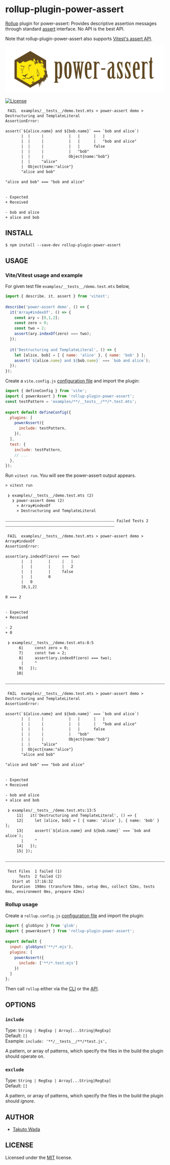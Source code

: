 rollup-plugin-power-assert
================================

[Rollup](https://rollupjs.org/) plugin for power-assert: Provides descriptive assertion messages through standard [assert](https://nodejs.org/api/assert.html) interface. No API is the best API.

Note that rollup-plugin-power-assert also supports [Vitest's assert API](https://vitest.dev/api/assert).

[![power-assert][power-assert-banner]][power-assert-url]

[![License][license-image]][license-url]

```
 FAIL  examples/__tests__/demo.test.mts > power-assert demo > Destructuring and TemplateLiteral
AssertionError:

assert(`${alice.name} and ${bob.name}` === `bob and alice`)
       |  |     |           |   |      |   |
       |  |     |           |   |      |   "bob and alice"
       |  |     |           |   |      false
       |  |     |           |   "bob"
       |  |     |           Object{name:"bob"}
       |  |     "alice"
       |  Object{name:"alice"}
       "alice and bob"

"alice and bob" === "bob and alice"


- Expected
+ Received

- bob and alice
+ alice and bob
```


INSTALL
---------------------------------------

```
$ npm install --save-dev rollup-plugin-power-assert
```

USAGE
---------------------------------------

### Vite/Vitest usage and example

For given test file `examples/__tests__/demo.test.mts` below,

```js
import { describe, it, assert } from 'vitest';

describe('power-assert demo', () => {
  it('Array#indexOf', () => {
    const ary = [0,1,2];
    const zero = 0;
    const two = 2;
    assert(ary.indexOf(zero) === two);
  });

  it('Destructuring and TemplateLiteral', () => {
    let [alice, bob] = [ { name: 'alice' }, { name: 'bob' } ];
    assert(`${alice.name} and ${bob.name}` === `bob and alice`);
  });
});
```

Create a `vite.config.js` [configuration file](https://vitejs.dev/guide/using-plugins.html) and import the plugin:

```js
import { defineConfig } from 'vite';
import { powerAssert } from 'rollup-plugin-power-assert';
const testPattern = 'examples/**/__tests__/**/*.test.mts';

export default defineConfig({
  plugins: [
    powerAssert({
      include: testPattern,
    }),
  ],
  test: {
    include: testPattern,
    // ...
  },
});
```

Run `vitest run`. You will see the power-assert output appears.

```
> vitest run

 ❯ examples/__tests__/demo.test.mts (2)
   ❯ power-assert demo (2)
     × Array#indexOf
     × Destructuring and TemplateLiteral

⎯⎯⎯⎯⎯⎯⎯⎯⎯⎯⎯⎯⎯⎯⎯⎯⎯⎯⎯⎯⎯⎯⎯⎯⎯⎯⎯⎯⎯⎯⎯⎯⎯⎯⎯⎯⎯⎯⎯⎯⎯⎯⎯⎯⎯⎯⎯⎯⎯⎯⎯⎯⎯⎯⎯⎯⎯⎯ Failed Tests 2 ⎯⎯⎯⎯⎯⎯⎯⎯⎯⎯⎯⎯⎯⎯⎯⎯⎯⎯⎯⎯⎯⎯⎯⎯⎯⎯⎯⎯⎯⎯⎯⎯⎯⎯⎯⎯⎯⎯⎯⎯⎯⎯⎯⎯⎯⎯⎯⎯⎯⎯⎯⎯⎯⎯⎯⎯⎯⎯

 FAIL  examples/__tests__/demo.test.mts > power-assert demo > Array#indexOf
AssertionError:

assert(ary.indexOf(zero) === two)
       |   |       |     |   |
       |   |       |     |   2
       |   |       |     false
       |   |       0
       |   0
       [0,1,2]

0 === 2


- Expected
+ Received

- 2
+ 0

 ❯ examples/__tests__/demo.test.mts:8:5
      6|     const zero = 0;
      7|     const two = 2;
      8|     assert(ary.indexOf(zero) === two);
       |     ^
      9|   });
     10|

⎯⎯⎯⎯⎯⎯⎯⎯⎯⎯⎯⎯⎯⎯⎯⎯⎯⎯⎯⎯⎯⎯⎯⎯⎯⎯⎯⎯⎯⎯⎯⎯⎯⎯⎯⎯⎯⎯⎯⎯⎯⎯⎯⎯⎯⎯⎯⎯⎯⎯⎯⎯⎯⎯⎯⎯⎯⎯⎯⎯⎯⎯⎯⎯⎯⎯⎯⎯⎯⎯⎯⎯⎯⎯⎯⎯⎯⎯⎯⎯⎯⎯⎯⎯⎯⎯⎯⎯⎯⎯⎯⎯⎯⎯⎯⎯⎯⎯⎯⎯⎯⎯⎯⎯⎯⎯⎯⎯⎯⎯⎯⎯⎯⎯⎯⎯⎯⎯⎯⎯⎯⎯⎯⎯⎯⎯[1/2]⎯

 FAIL  examples/__tests__/demo.test.mts > power-assert demo > Destructuring and TemplateLiteral
AssertionError:

assert(`${alice.name} and ${bob.name}` === `bob and alice`)
       |  |     |           |   |      |   |
       |  |     |           |   |      |   "bob and alice"
       |  |     |           |   |      false
       |  |     |           |   "bob"
       |  |     |           Object{name:"bob"}
       |  |     "alice"
       |  Object{name:"alice"}
       "alice and bob"

"alice and bob" === "bob and alice"


- Expected
+ Received

- bob and alice
+ alice and bob

 ❯ examples/__tests__/demo.test.mts:13:5
     11|   it('Destructuring and TemplateLiteral', () => {
     12|     let [alice, bob] = [ { name: 'alice' }, { name: 'bob' } ];
     13|     assert(`${alice.name} and ${bob.name}` === `bob and alice`);
       |     ^
     14|   });
     15| });

⎯⎯⎯⎯⎯⎯⎯⎯⎯⎯⎯⎯⎯⎯⎯⎯⎯⎯⎯⎯⎯⎯⎯⎯⎯⎯⎯⎯⎯⎯⎯⎯⎯⎯⎯⎯⎯⎯⎯⎯⎯⎯⎯⎯⎯⎯⎯⎯⎯⎯⎯⎯⎯⎯⎯⎯⎯⎯⎯⎯⎯⎯⎯⎯⎯⎯⎯⎯⎯⎯⎯⎯⎯⎯⎯⎯⎯⎯⎯⎯⎯⎯⎯⎯⎯⎯⎯⎯⎯⎯⎯⎯⎯⎯⎯⎯⎯⎯⎯⎯⎯⎯⎯⎯⎯⎯⎯⎯⎯⎯⎯⎯⎯⎯⎯⎯⎯⎯⎯⎯⎯⎯⎯⎯⎯⎯[2/2]⎯

 Test Files  1 failed (1)
      Tests  2 failed (2)
   Start at  17:16:32
   Duration  198ms (transform 58ms, setup 0ms, collect 52ms, tests 6ms, environment 0ms, prepare 42ms)
```

### Rollup usage

Create a `rollup.config.js` [configuration file](https://rollupjs.org/command-line-interface/#configuration-files) and import the plugin:

```js
import { globSync } from 'glob';
import { powerAssert } from 'rollup-plugin-power-assert';

export default {
  input: globSync('**/*.mjs'),
  plugins: [
    powerAssert({
      include: ['**/*.test.mjs']
    })
  ]
};
```

Then call `rollup` either via the [CLI](https://rollupjs.org/command-line-interface/) or the [API](https://rollupjs.org/javascript-api/).



OPTIONS
---------------------------------------

### `include`

Type: `String | RegExp | Array[...String|RegExp]`<br>
Default: `[]`<br>
Example: `include: '**/__tests__/**/*test.js',`<br>

A pattern, or array of patterns, which specify the files in the build the plugin should operate on.

### `exclude`

Type: `String | RegExp | Array[...String|RegExp]`<br>
Default: `[]`<br>

A pattern, or array of patterns, which specify the files in the build the plugin should _ignore_.


AUTHOR
---------------------------------------
* [Takuto Wada](https://github.com/twada)


LICENSE
---------------------------------------
Licensed under the [MIT](https://twada.mit-license.org/) license.

[power-assert-url]: https://github.com/power-assert-js
[power-assert-banner]: https://raw.githubusercontent.com/power-assert-js/power-assert-js-logo/master/banner/banner-official-fullcolor.png

[license-url]: https://twada.mit-license.org/
[license-image]: https://img.shields.io/badge/license-MIT-brightgreen.svg
